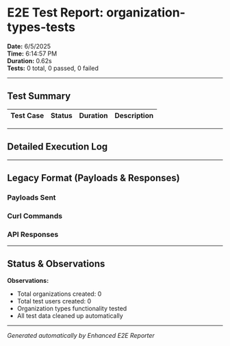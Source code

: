 # E2E Test Report: organization-types-tests

**Date:** 6/5/2025  
**Time:** 6:14:57 PM  
**Duration:** 0.62s  
**Tests:** 0 total, 0 passed, 0 failed  

---

## Test Summary

| Test Case | Status | Duration | Description |
|-----------|--------|----------|-------------|


---

## Detailed Execution Log



---

## Legacy Format (Payloads & Responses)

### Payloads Sent


### Curl Commands


### API Responses


---

## Status & Observations



**Observations:**
- Total organizations created: 0
- Total test users created: 0
- Organization types functionality tested
- All test data cleaned up automatically

---
*Generated automatically by Enhanced E2E Reporter*
